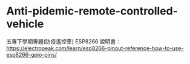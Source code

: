 # Anti-pidemic-remote-controlled-vehicle
五專下學期專題(防疫遙控車)
ESP8266 說明書：https://electropeak.com/learn/esp8266-pinout-reference-how-to-use-esp8266-gpio-pins/
